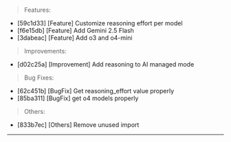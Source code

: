 > Features:
- [59c1d33] [Feature] Customize reasoning effort per model
- [f6e15db] [Feature] Add Gemini 2.5 Flash
- [3dabeac] [Feature] Add o3 and o4-mini

> Improvements:
- [d02c25a] [Improvement] Add reasoning to AI managed mode

> Bug Fixes:
- [62c451b] [BugFix] Get reasoning_effort value properly
- [85ba311] [BugFix] get o4 models properly

> Others:
- [833b7ec] [Others] Remove unused import


---
